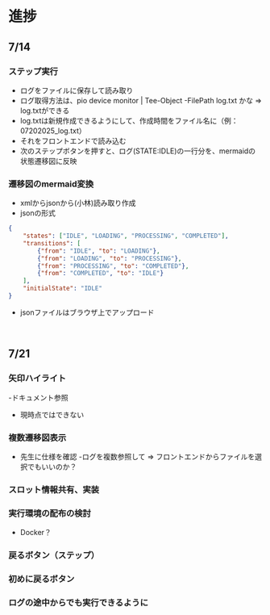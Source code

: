 # 進捗

## 7/14
### ステップ実行
- ログをファイルに保存して読み取り
- ログ取得方法は、pio device monitor | Tee-Object -FilePath log.txt かな ⇒ log.txtができる
- log.txtは新規作成できるようにして、作成時間をファイル名に（例：07202025_log.txt）
- それをフロントエンドで読み込む
- 次のステップボタンを押すと、ログ(STATE:IDLE)の一行分を、mermaidの状態遷移図に反映

### 遷移図のmermaid変換
- xmlからjsonから(小林)読み取り作成
- jsonの形式
```json
{
    "states": ["IDLE", "LOADING", "PROCESSING", "COMPLETED"],
    "transitions": [
        {"from": "IDLE", "to": "LOADING"},
        {"from": "LOADING", "to": "PROCESSING"},
        {"from": "PROCESSING", "to": "COMPLETED"},
        {"from": "COMPLETED", "to": "IDLE"}
    ],
    "initialState": "IDLE"
}
```
- jsonファイルはブラウザ上でアップロード

<br> 

## 7/21
### 矢印ハイライト
-ドキュメント参照
- 現時点ではできない

### 複数遷移図表示
- 先生に仕様を確認
-ログを複数参照して ⇒ フロントエンドからファイルを選択でもいいのか？

###  スロット情報共有、実装

### 実行環境の配布の検討
- Docker？

### 戻るボタン（ステップ）

### 初めに戻るボタン

### ログの途中からでも実行できるように
